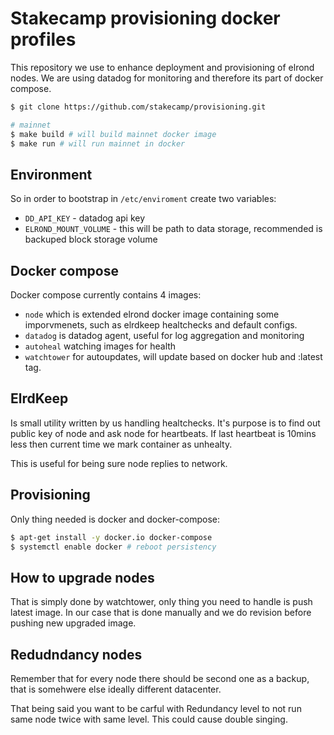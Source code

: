 # Stakecamp provisioning docker profiles

This repository we use to enhance deployment and provisioning of elrond nodes. We are using datadog for monitoring and therefore its part of docker compose.


```bash
$ git clone https://github.com/stakecamp/provisioning.git

# mainnet
$ make build # will build mainnet docker image
$ make run # will run mainnet in docker
```

## Environment

So in order to bootstrap in `/etc/enviroment` create two variables:

- `DD_API_KEY` - datadog api key
- `ELROND_MOUNT_VOLUME` - this will be path to data storage, recommended is backuped block storage volume

## Docker compose

Docker compose currently contains 4 images:

- `node` which is extended elrond docker image containing some imporvmenets, such as elrdkeep healtchecks and default configs.
- `datadog` is datadog agent, useful for log aggregation and monitoring
- `autoheal` watching images for health
- `watchtower` for autoupdates, will update based on docker hub and :latest tag.


## ElrdKeep

Is small utility written by us handling healtchecks.
It's purpose is to find out public key of node and ask node for heartbeats. If last heartbeat is 10mins less then current time we mark container as unhealty.

This is useful for being sure node replies to network.


## Provisioning

Only thing needed is docker and docker-compose:

```bash
$ apt-get install -y docker.io docker-compose
$ systemctl enable docker # reboot persistency
```

## How to upgrade nodes

That is simply done by watchtower, only thing you need to handle is push latest image.
In our case that is done manually and we do revision before pushing new upgraded image.


## Redudndancy nodes

Remember that for every node there should be second one as a backup, that is somehwere else
ideally different datacenter.

That being said you want to be carful with Redundancy level to not run same node twice with same level.
This could cause double singing.
